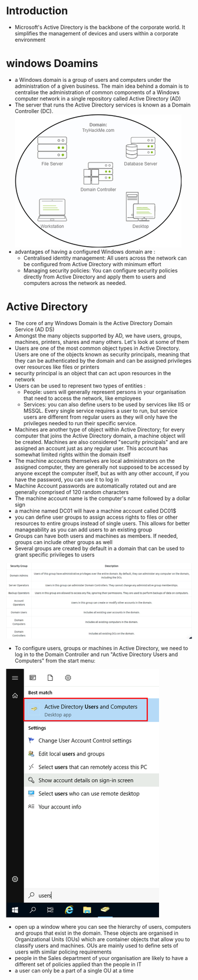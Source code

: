 # Introduction
- Microsoft's Active Directory is the backbone of the corporate world. It simplifies the management of devices and users within a corporate environment
# windows Doamins
- a Windows domain is a group of users and computers under the administration of a given business. The main idea behind a domain is to centralise the administration of common components of a Windows computer network in a single repository called Active Directory (AD)
- The server that runs the Active Directory services is known as a Domain Controller (DC).
![DomainC](https://github.com/Islamkafafy123/TryHackMe-WriteUps/blob/main/Pictures/dom.png)
- advantages of having a configured Windows domain are :
  - Centralised identity management: All users across the network can be configured from Active Directory with minimum effort
  - Managing security policies: You can configure security policies directly from Active Directory and apply them to users and computers across the network as needed.
# Active Directory
- The core of any Windows Domain is the Active Directory Domain Service (AD DS)
- Amongst the many objects supported by AD, we have users, groups, machines, printers, shares and many others. Let's look at some of them
- Users are one of the most common object types in Active Directory. Users are one of the objects known as security principals, meaning that they can be authenticated by the domain and can be assigned privileges over resources like files or printers
- security principal is an object that can act upon resources in the network
- Users can be used to represent two types of entities :
  - People: users will generally represent persons in your organisation that need to access the network, like employees
  - Services: you can also define users to be used by services like IIS or MSSQL. Every single service requires a user to run, but service users are different from regular users as they will only have the privileges needed to run their specific service.
- Machines are another type of object within Active Directory; for every computer that joins the Active Directory domain, a machine object will be created. Machines are also considered "security principals" and are assigned an account just as any regular user. This account has somewhat limited rights within the domain itself
- The machine accounts themselves are local administrators on the assigned computer, they are generally not supposed to be accessed by anyone except the computer itself, but as with any other account, if you have the password, you can use it to log in
- Machine Account passwords are automatically rotated out and are generally comprised of 120 random characters
- The machine account name is the computer's name followed by a dollar sign
- a machine named DC01 will have a machine account called DC01$
- you can define user groups to assign access rights to files or other resources to entire groups instead of single users. This allows for better manageability as you can add users to an existing group
- Groups can have both users and machines as members. If needed, groups can include other groups as well
- Several groups are created by default in a domain that can be used to grant specific privileges to users

![security groups](https://github.com/Islamkafafy123/TryHackMe-WriteUps/blob/main/Pictures/sec.jpeg)
- To configure users, groups or machines in Active Directory, we need to log in to the Domain Controller and run "Active Directory Users and Computers" from the start menu:
  
![security groups1](https://github.com/Islamkafafy123/TryHackMe-WriteUps/blob/main/Pictures/sec1.png)
- open up a window where you can see the hierarchy of users, computers and groups that exist in the domain. These objects are organised in Organizational Units (OUs) which are container objects that allow you to classify users and machines. OUs are mainly used to define sets of users with similar policing requirements
-  people in the Sales department of your organisation are likely to have a different set of policies applied than the people in IT
-  a user can only be a part of a single OU at a time

